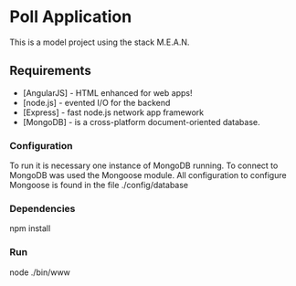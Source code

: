 # Poll Application

This is a model project using the stack M.E.A.N.

## Requirements

* [AngularJS] - HTML enhanced for web apps!
* [node.js] - evented I/O for the backend
* [Express] - fast node.js network app framework
* [MongoDB] - is a cross-platform document-oriented database.

### Configuration

To run it is necessary one instance of MongoDB running.
To connect to MongoDB was used the Mongoose module. All configuration to configure Mongoose is found in the file ./config/database

### Dependencies

npm install

### Run

node ./bin/www
